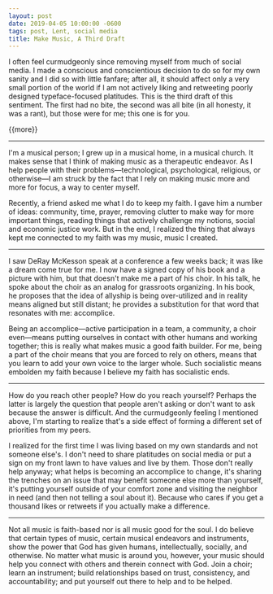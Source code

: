 ```yaml
---
layout: post
date: 2019-04-05 10:00:00 -0600
tags: post, Lent, social media
title: Make Music, A Third Draft
---
```


I often feel curmudgeonly since removing myself from much of social media. I made a conscious and conscientious decision to do so for my own sanity and I did so with little fanfare; after all, it should affect only a very small portion of the world if I am not actively liking and retweeting poorly designed typeface-focused platitudes. This is the third draft of this sentiment. The first had no bite, the second was all bite (in all honesty, it was a rant), but those were for me; this one is for you.

{{more}}

<hr>

I'm a musical person; I grew up in a musical home, in a musical church. It makes sense that I think of making music as a therapeutic endeavor. As I help people with their problems—technological, psychological, religious, or otherwise—I am struck by the fact that I rely on making music more and more for focus, a way to center myself.

Recently, a friend asked me what I do to keep my faith. I gave him a number of ideas: community, time, prayer, removing clutter to make way for more important things, reading things that actively challenge my notions, social and economic justice work. But in the end, I realized the thing that always kept me connected to my faith was my music, music I created.

<hr>

I saw DeRay McKesson speak at a conference a few weeks back; it was like a dream come true for me. I now have a signed copy of his book and a picture with him, but that doesn't make me a part of his choir. In his talk, he spoke about the choir as an analog for grassroots organizing. In his book, he proposes that the idea of allyship is being over-utilized and in reality means aligned but still distant; he provides a substitution for that word that resonates with me: accomplice.

Being an accomplice—active participation in a team, a community, a choir even—means putting ourselves in contact with other humans and working together; this is really what makes music a good faith builder. For me, being a part of the choir means that you are forced to rely on others, means that you learn to add your own voice to the larger whole. Such socialistic means embolden my faith because I believe my faith has socialistic ends.

<hr>

How do you reach other people? How do you reach yourself? Perhaps the latter is largely the question that people aren't asking or don't want to ask because the answer is difficult. And the curmudgeonly feeling I mentioned above, I'm starting to realize that's a side effect of forming a different set of priorities from my peers. 

I realized for the first time I was living based on my own standards and not someone else's. I don't need to share platitudes on social media or put a sign on my front lawn to have values and live by them. Those don't really help anyway; what helps is becoming an accomplice to change, it's sharing the trenches on an issue that may benefit someone else more than yourself, it's putting yourself outside of your comfort zone and visiting the neighbor in need (and then not telling a soul about it). Because who cares if you get a thousand likes or retweets if you actually make a difference.

<hr>

Not all music is faith-based nor is all music good for the soul. I do believe that certain types of music, certain musical endeavors and instruments, show the power that God has given humans, intellectually, socially, and otherwise. No matter what music is around you, however, your music should help you connect with others and therein connect with God. Join a choir; learn an instrument; build relationships based on trust, consistency, and accountability; and put yourself out there to help and to be helped.